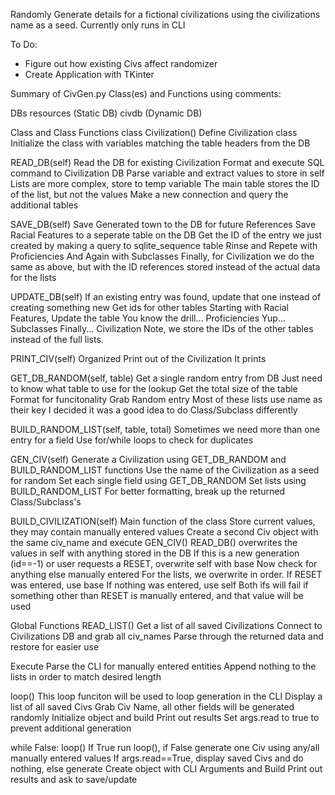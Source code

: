 Randomly Generate details for a fictional civilizations using the civilizations name as a seed.
Currently only runs in CLI

To Do: 
* Figure out how existing Civs affect randomizer
* Create Application with TKinter

Summary of CivGen.py Class(es) and Functions using comments:

DBs
resources (Static DB)
civdb (Dynamic DB)

Class and Class Functions
class Civilization()
Define Civilization class
Initialize the class with variables matching the table headers from the DB

READ_DB(self)
Read the DB for existing Civilization
Format and execute SQL command to Civilization DB
Parse variable and extract values to store in self
Lists are more complex, store to temp variable
The main table stores the ID of the list, but not the values
Make a new connection and query the additional tables

SAVE_DB(self)
Save Generated town to the DB for future References
Save Racial Features to a seperate table on the DB
Get the ID of the entry we just created by making a query to sqlite_sequence table
Rinse and Repete with Proficiencies
And Again with Subclasses
Finally, for Civilization we do the same as above, but with the ID references stored instead of the actual data for the lists

UPDATE_DB(self)
If an existing entry was found, update that one instead of creating something new
Get ids for other tables
Starting with Racial Features, Update the table
You know the drill... Proficiencies
Yup... Subclasses
Finally... Civilization
Note, we store the IDs of the other tables instead of the full lists.

PRINT_CIV(self)
Organized Print out of the Civilization
It prints

GET_DB_RANDOM(self, table)
Get a single random entry from DB
Just need to know what table to use for the lookup
Get the total size of the table
Format for funcitonality
Grab Random entry
Most of these lists use name as their key
I decided it was a good idea to do Class/Subclass differently

BUILD_RANDOM_LIST(self, table, total)
Sometimes we need more than one entry for a field
Use for/while loops to check for duplicates

GEN_CIV(self)
Generate a Civilization using GET_DB_RANDOM and BUILD_RANDOM_LIST functions
Use the name of the Civilization as a seed for random
Set each single field using GET_DB_RANDOM
Set lists using BUILD_RANDOM_LIST
For better formatting, break up the returned Class/Subclass's

BUILD_CIVILIZATION(self)
Main function of the class
Store current values, they may contain manually entered values
Create a second Civ object with the same civ_name and execute GEN_CIV()
READ_DB() overwrites the values in self with anything stored in the DB
If this is a new generation (id==-1) or user requests a RESET, overwrite self with base
Now check for anything else manually entered
For the lists, we overwrite in order.
If RESET was entered, use base
If nothing was entered, use self
Both ifs will fail if something other than RESET is manually entered, and that value will be used

Global Functions
READ_LIST()
Get a list of all saved Civilizations
Connect to Civilizations DB and grab all civ_names
Parse through the returned data and restore for easier use

Execute
Parse the CLI for manually entered entities
Append nothing to the lists in order to match desired length

loop()
This loop funciton will be used to loop generation in the CLI
Display a list of all saved Civs
Grab Civ Name, all other fields will be generated randomly
Initialize object and build
Print out results
Set args.read to true to prevent additional generation

while False: loop()
If True run loop(), if False generate one Civ using any/all manually entered values
If args.read==True, display saved Civs and do nothing, else generate
Create object with CLI Arguments and Build
Print out results and ask to save/update